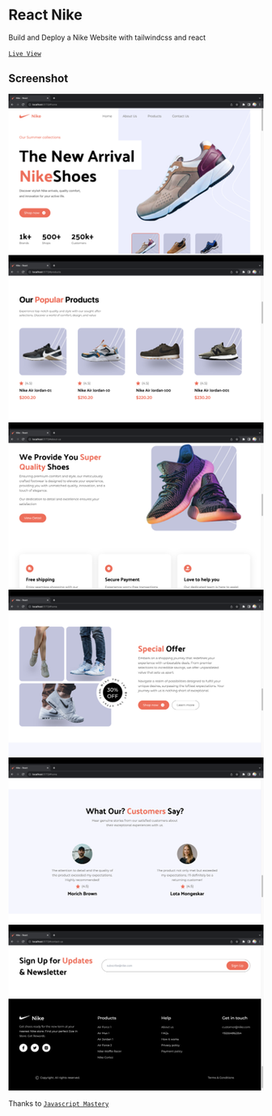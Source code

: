 # React Nike

Build and Deploy a Nike Website with tailwindcss and react

[`Live View`]()

## Screenshot

![](/src/screenshot/home.png)
![](/src/screenshot/product.png)
![](/src/screenshot/about-us.png)
![](/src/screenshot/special-offer.png)
![](/src/screenshot/customer-reviews.png)
![](/src/screenshot/contact-us.png)

Thanks to [`Javascript Mastery`](https://nextjs-promptopia-l141zr44z-sothuls-projects.vercel.app/)
